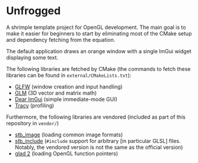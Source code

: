 # Unfrogged
A shrimple template project for OpenGL development. The main goal is to make it easier for beginners to start by eliminating most of the CMake setup and dependency fetching from the equation.

The default application draws an orange window with a single ImGui widget displaying some text.

The following libraries are fetched by CMake (the commands to fetch these libraries can be found in `external/CMakeLists.txt`):
- [GLFW](https://github.com/glfw/glfw) (window creation and input handling)
- [GLM](https://github.com/g-truc/glm) (3D vector and matrix math)
- [Dear ImGui](https://github.com/ocornut/imgui) (simple immediate-mode GUI)
- [Tracy](https://github.com/wolfpld/tracy) (profiling)

Furthermore, the following libraries are vendored (included as part of this repository in `vendor/`)
- [stb_image](https://github.com/nothings/stb/blob/master/stb_image.h) (loading common image formats)
- [stb_include](https://github.com/nothings/stb/blob/master/stb_include.h) (`#include` support for arbitrary [in particular GLSL] files. Notably, the vendored version is not the same as the official version)
- [glad 2](https://github.com/Dav1dde/glad) (loading OpenGL function pointers)
